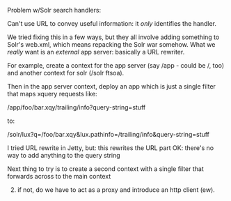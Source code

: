 Problem w/Solr search handlers:

Can't use URL to convey useful information: it *only* identifies the handler.

We tried fixing this in a few ways, but they all involve adding something
to Solr's web.xml, which means repacking the Solr war somehow.  What we
*really* want is an *external* app server: basically a URL rewriter.

For example, create a context for the app server (say /app - could be /, too) 
and another context for solr (/solr ftsoa).

Then in the app server context, deploy an app which is just a single
filter that maps xquery requests like:

/app/foo/bar.xqy/trailing/info?query-string=stuff

to:

/solr/lux?q=/foo/bar.xqy&lux.pathinfo=/trailing/info&query-string=stuff

I tried URL rewrite in Jetty, but: this rewrites the URL part OK: there's no
way to add anything to the query string

Next thing to try is to create a second context with a single filter that
forwards across to the main context

2) if not, do we have to act as a proxy and introduce an http client (ew).

